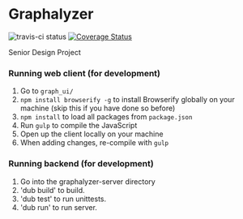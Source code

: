 # Graphalyzer
![travis-ci status](https://travis-ci.org/rwhite226/Graphalyzer.svg?branch=master) [![Coverage Status](https://coveralls.io/repos/rwhite226/Graphalyzer/badge.svg?branch=master&service=github)](https://coveralls.io/github/rwhite226/Graphalyzer?branch=master)

Senior Design Project

### Running web client (for development)
1. Go to `graph_ui/`
2. `npm install browserify -g` to install Browserify globally on your machine (skip this if you have done so before)
3. `npm install` to load all packages from `package.json`
4. Run `gulp` to compile the JavaScript
5. Open up the client locally on your machine
6. When adding changes, re-compile with `gulp`

### Running backend (for development)
1. Go into the graphalyzer-server directory
2. 'dub build' to build.
3. 'dub test' to run unittests.
4. 'dub run' to run server.
